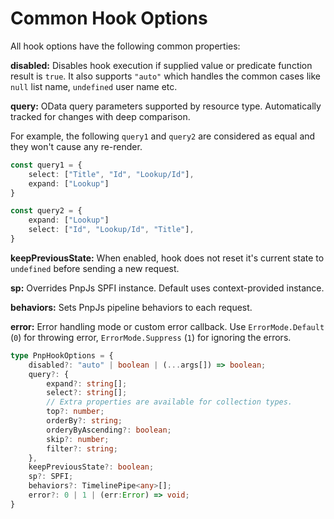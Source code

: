 # Common Hook Options

All hook options have the following common properties:

**disabled:** Disables hook execution if supplied value or predicate function result is `true`. It also supports `"auto"` 
which handles the common cases like `null` list name, `undefined` user name etc.

**query:** OData query parameters supported by resource type. Automatically tracked for changes with deep comparison.

For example, the following `query1` and `query2` are considered as equal and they won't cause any re-render.
```typescript
const query1 = {
    select: ["Title", "Id", "Lookup/Id"],
    expand: ["Lookup"]
}

const query2 = {
    expand: ["Lookup"]
    select: ["Id", "Lookup/Id", "Title"],
}
```

**keepPreviousState:** When enabled, hook does not reset it's current state to `undefined` before sending a new request.

**sp:** Overrides PnpJs SPFI instance. Default uses context-provided instance.

**behaviors:** Sets PnpJs pipeline behaviors to each request.

**error:** Error handling mode or custom error callback. Use `ErrorMode.Default` (`0`) for throwing error, `ErrorMode.Suppress` (`1`) for ignoring the errors.

```typescript
type PnpHookOptions = {
    disabled?: "auto" | boolean | (...args[]) => boolean;
    query?: {
        expand?: string[];
        select?: string[];
        // Extra properties are available for collection types.
        top?: number;
        orderBy?: string;
        orderyByAscending?: boolean;
        skip?: number;
        filter?: string;
    },
    keepPreviousState?: boolean;
    sp?: SPFI;
    behaviors?: TimelinePipe<any>[];
    error?: 0 | 1 | (err:Error) => void;
}

